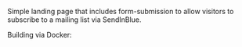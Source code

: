 Simple landing page that includes form-submission to
allow visitors to subscribe to a mailing list
via SendInBlue.

Building via Docker:

